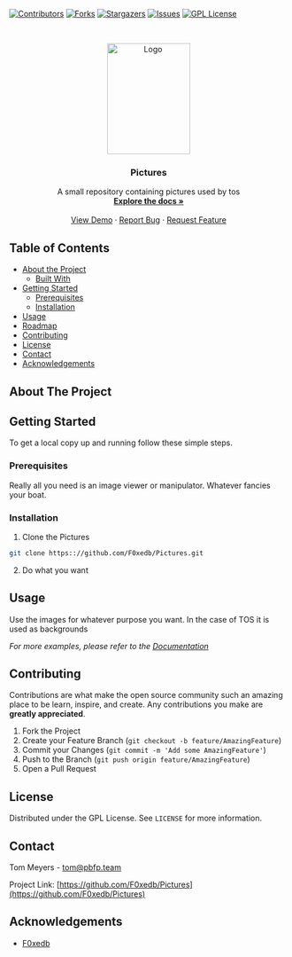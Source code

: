 
[![Contributors][contributors-shield]][contributors-url]
[![Forks][forks-shield]][forks-url]
[![Stargazers][stars-shield]][stars-url]
[![Issues][issues-shield]][issues-url]
[![GPL License][license-shield]][license-url]



<!-- PROJECT LOGO -->
<br />
<p align="center">
  <a href="https://github.com/F0xedb/Pictures">
    <img src="https://tos.pbfp.xyz/images/logo.svg" alt="Logo" width="150" height="200">
  </a>

  <h3 align="center">Pictures</h3>

  <p align="center">
    A small repository containing pictures used by tos
    <br />
    <a href="https://github.com/F0xedb/Pictures"><strong>Explore the docs »</strong></a>
    <br />
    <br />
    <a href="https://github.com/F0xedb/Pictures">View Demo</a>
    ·
    <a href="https://github.com/F0xedb/Pictures/issues">Report Bug</a>
    ·
    <a href="https://github.com/F0xedb/Pictures/issues">Request Feature</a>
  </p>
</p>



<!-- TABLE OF CONTENTS -->
## Table of Contents

* [About the Project](#about-the-project)
  * [Built With](#built-with)
* [Getting Started](#getting-started)
  * [Prerequisites](#prerequisites)
  * [Installation](#installation)
* [Usage](#usage)
* [Roadmap](#roadmap)
* [Contributing](#contributing)
* [License](#license)
* [Contact](#contact)
* [Acknowledgements](#acknowledgements)



<!-- ABOUT THE PROJECT -->
## About The Project


<!-- GETTING STARTED -->
## Getting Started

To get a local copy up and running follow these simple steps.

### Prerequisites

Really all you need is an image viewer or manipulator. Whatever fancies your boat.

### Installation
 
1. Clone the Pictures
```sh
git clone https:://github.com/F0xedb/Pictures.git
```
2. Do what you want



<!-- USAGE EXAMPLES -->
## Usage

Use the images for whatever purpose you want. In the case of TOS it is used as backgrounds

_For more examples, please refer to the [Documentation](https://tos.pbfp.xyz)_


<!-- CONTRIBUTING -->
## Contributing

Contributions are what make the open source community such an amazing place to be learn, inspire, and create. Any contributions you make are **greatly appreciated**.

1. Fork the Project
2. Create your Feature Branch (`git checkout -b feature/AmazingFeature`)
3. Commit your Changes (`git commit -m 'Add some AmazingFeature'`)
4. Push to the Branch (`git push origin feature/AmazingFeature`)
5. Open a Pull Request



<!-- LICENSE -->
## License

Distributed under the GPL License. See `LICENSE` for more information.



<!-- CONTACT -->
## Contact

Tom Meyers - tom@pbfp.team

Project Link: [https://github.com/F0xedb/Pictures](https://github.com/F0xedb/Pictures)



<!-- ACKNOWLEDGEMENTS -->
## Acknowledgements

* [F0xedb](https://github.com/F0xedb/Pictures)





<!-- MARKDOWN LINKS & IMAGES -->
<!-- https://www.markdownguide.org/basic-syntax/#reference-style-links -->
[contributors-shield]: https://img.shields.io/github/contributors/F0xedb/Pictures.svg?style=flat-square
[contributors-url]: https://github.com/F0xedb/Pictures/graphs/contributors
[forks-shield]: https://img.shields.io/github/forks/F0xedb/Pictures.svg?style=flat-square
[forks-url]: https://github.com/F0xedb/Pictures/network/members
[stars-shield]: https://img.shields.io/github/stars/F0xedb/Pictures.svg?style=flat-square
[stars-url]: https://github.com/F0xedb/Pictures/stargazers
[issues-shield]: https://img.shields.io/github/issues/F0xedb/Pictures.svg?style=flat-square
[issues-url]: https://github.com/F0xedb/Pictures/issues
[license-shield]: https://img.shields.io/github/license/F0xedb/Pictures.svg?style=flat-square
[license-url]: https://github.com/F0xedb/Pictures/blob/master/LICENSE.txt
[product-screenshot]: https://tos.pbfp.xyz/images/logo.svg
